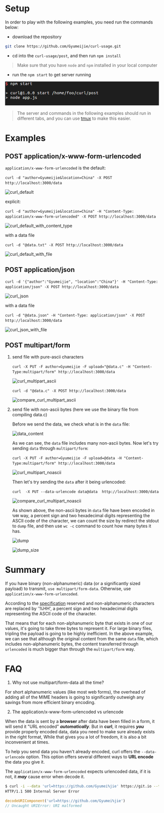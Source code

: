 # Setup

In order to play with the following examples, you need run the commands below:

- download the repository
```bash
git clone https://github.com/Gyumeijie/curl-usage.git
```
- cd into the ```curl-usage/post```, and then run ```npm install```
>Make sure that you have ```node``` and ```npm``` installed in your local computer

- run the ```npm start``` to get server running

![npm start](./assets/npm_start.png)
> The server and commands in the following examples should run in different tabs, and you can 
use [tmux](https://github.com/tmux/tmux) to make this easier.


# Examples
## POST application/x-www-form-urlencoded
`application/x-www-form-urlencoded` is the default:

   ```curl -d "author=Gyumeijie&location=China" -X POST http://localhost:3000/data```
   
   ![curl_default](./assets/curl_default.png)
  
explicit:

   ```curl -d "author=Gyumeijie&location=China" -H "Content-Type: application/x-www-form-urlencoded" -X POST http://localhost:3000/data```
   
   ![curl_default_with_content_type](./assets/curl_default_with_content_type.png)
   
with a data file
 
   ```curl -d "@data.txt" -X POST http://localhost:3000/data```
   
   ![curl_default_with_file](./assets/curl_default_with_file.png)
   
## POST application/json

   ```curl -d '{"author":"Gyumeijie", "location":"China"}' -H "Content-Type: application/json" -X POST http://localhost:3000/data```
    
   ![curl_json](./assets/curl_json.png)
    
with a data file
 
   ```curl -d "@data.json" -H "Content-Type: application/json" -X POST http://localhost:3000/data```
   
   ![curl_json_with_file](./assets/curl_json_with_file.png)
  
## POST multipart/form

1. send file with pure-ascii characters

    ```curl -X PUT -F author=Gyumeijie -F upload="@data.c" -H "Content-Type:multipart/form" http://localhost:3000/data``` 
    
    ![curl_multipart_ascii](./assets/curl_multipart_ascii.png)
    
    ```curl -d "@data.c" -X POST http://localhost:3000/data```
    
    ![compare_curl_multipart_ascii](./assets/compare_curl_multipart_ascii.png)
    
2. send file with non-ascii bytes (here we use the binary file from compiling data.c)
    
    Before we send the data, we check what is in the ```data``` file:
    
    ![data_content](./assets/data_content.png)
    
    As we can see, the ```data``` file includes many non-ascii bytes. Now let's try sending ```data``` through ```multipart/form```:
    
    ```curl -X PUT -F author=Gyumeijie -F upload=@data -H "Content-Type:multipart/form" http://localhost:3000/data```
    
    ![curl_multipart_noascii](./assets/curl_multipart_noascii.png)
    
    Then let's try sending the ```data``` after it being urlencoded:
    
    ```curl  -X PUT --data-urlencode data@data  http://localhost:3000/data```
    
    ![compare_curl_multipart_noascii](./assets/compare_multipart_noascii.png)
    
    As shown above, the non-ascii bytes in ```data``` file have been encoded in ```%HH``` way, a percent sign 
    and two hexadecimal digits representing the ASCII code of the character, we can count the size by redirect the 
    stdout to ```dump``` file, and then use ```wc -c``` command to count how many bytes it has.
    
    ![dump](./assets/dump.png)
   
    ![dump_size](./assets/dump_size.png)
    
# Summary

If you have binary (non-alphanumeric) data (or a significantly sized payload) to transmit, `use multipart/form-data`. 
Otherwise, use `application/x-www-form-urlencoded`.

According to the [specification](https://www.w3.org/TR/html401/interact/forms.html) reserved and non-alphanumeric 
characters are replaced by '%HH', a percent sign and two hexadecimal digits representing the ASCII code of the character.

That means that for each non-alphanumeric byte that exists in one of our values, it's going to take three bytes to represent 
it. For large binary files, tripling the payload is going to be highly inefficient. In the above example, we can see that
although the original content from the same ```data``` file, which includes non-alphanumeric bytes, the content transferred through ```urlencoded``` is much bigger than through the ```multipart/form``` way. 

# FAQ
1. Why not use multipart/form-data all the time?

For short alphanumeric values (like most web forms), the overhead of adding  all of the MIME headers is going to significantly outweigh any savings from more efficient binary encoding.

2. The application/x-www-form-urlencoded vs urlencode

When the data is sent by a **browser** after data have been filled in a form, it will send it "URL encoded" ***automatically***. But in **curl**, it requires ***you*** provide properly encoded data, data you need to make sure already exists in the right format, While that gives you a lot of freedom, it is also a bit inconvenient at times. 

To help you send data you haven't already encoded, curl offers the `--data-urlencode` option. This option offers several different ways to **URL encode** the data you give it.

 The `application/x-www-form-urlencoded` expects urlencoded data, if it is not, it ***may*** cause error when decode it.
```bash
$ curl -i --data 'url=https://github.com/Gyumei%jie' https://git.io --trace-ascii /dev/stdout
HTTP/1.1 500 Internal Server Error
```

```javascript
decodeURIComponent('url=https://github.com/Gyumei%jie')
// Uncaught URIError: URI malformed
```
